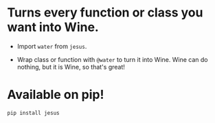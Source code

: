 # Turns every function or class you want into Wine.

* Import `water` from `jesus`.

* Wrap class or function with `@water` to turn it into Wine.
  Wine can do nothing, but it is Wine, so that's great!

# Available on pip!

    pip install jesus
